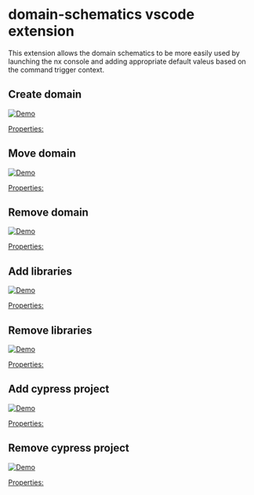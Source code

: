 # domain-schematics vscode extension

This extension allows the domain schematics to be more easily used by launching the nx console and adding appropriate default valeus based on the command trigger context.

## Create domain

<p>
    <a target="_blank" rel="noopener noreferrer" href="https://github.com/srlee309/vscode-domain-schematics-extension/blob/main/gifs/create.gif?raw=true">
        <img src="https://github.com/srlee309/vscode-domain-schematics-extension/blob/main/gifs/create.gif?raw=true" alt="Demo" style="max-width:100%;">
    </a>
</p>

[Properties:](https://github.com/srlee309/domain/blob/master/packages/domain/src/schematics/create/schema.json)

## Move domain

<p>
    <a target="_blank" rel="noopener noreferrer" href="https://github.com/srlee309/vscode-domain-schematics-extension/blob/main/gifs/move.gif?raw=true">
        <img src="https://github.com/srlee309/vscode-domain-schematics-extension/blob/main/gifs/move.gif?raw=true" alt="Demo" style="max-width:100%;">
    </a>
</p>

[Properties:](https://github.com/srlee309/domain/blob/master/packages/domain/src/schematics/move/schema.json)

## Remove domain

<p>
    <a target="_blank" rel="noopener noreferrer" href="https://github.com/srlee309/vscode-domain-schematics-extension/blob/main/gifs/remove.gif?raw=true">
        <img src="https://github.com/srlee309/vscode-domain-schematics-extension/blob/main/gifs/remove.gif?raw=true" alt="Demo" style="max-width:100%;">
    </a>
</p>

[Properties:](https://github.com/srlee309/domain/blob/master/packages/domain/src/schematics/remove/schema.json)

## Add libraries

<p>
    <a target="_blank" rel="noopener noreferrer" href="https://github.com/srlee309/vscode-domain-schematics-extension/blob/main/gifs/add-libraries.gif?raw=true">
        <img src="https://github.com/srlee309/vscode-domain-schematics-extension/blob/main/gifs/add-libraries.gif?raw=true" alt="Demo" style="max-width:100%;">
    </a>
</p>

[Properties:](https://github.com/srlee309/domain/blob/master/packages/domain/src/schematics/add-libraries/schema.json)

## Remove libraries

<p>
    <a target="_blank" rel="noopener noreferrer" href="https://github.com/srlee309/vscode-domain-schematics-extension/blob/main/gifs/remove-libraries.gif?raw=true">
        <img src="https://github.com/srlee309/vscode-domain-schematics-extension/blob/main/gifs/remove-libraries.gif?raw=true" alt="Demo" style="max-width:100%;">
    </a>
</p>

[Properties:](https://github.com/srlee309/domain/blob/master/packages/domain/src/schematics/remove-libraries/schema.json)

## Add cypress project

<p>
    <a target="_blank" rel="noopener noreferrer" href="https://github.com/srlee309/vscode-domain-schematics-extension/blob/main/gifs/add-cypress-project.gif?raw=true">
        <img src="https://github.com/srlee309/vscode-domain-schematics-extension/blob/main/gifs/add-cypress-project.gif?raw=true" alt="Demo" style="max-width:100%;">
    </a>
</p>

[Properties:](https://github.com/srlee309/domain/blob/master/packages/domain/src/schematics/add-cypress-project/schema.json)

## Remove cypress project

<p>
    <a target="_blank" rel="noopener noreferrer" href="https://github.com/srlee309/vscode-domain-schematics-extension/blob/main/gifs/remove-cypress-project.gif?raw=true">
        <img src="https://github.com/srlee309/vscode-domain-schematics-extension/blob/main/gifs/remove-cypress-project.gif?raw=true" alt="Demo" style="max-width:100%;">
    </a>
</p>

[Properties:](https://github.com/srlee309/domain/blob/master/packages/domain/src/schematics/remove-cypress-project/schema.json)